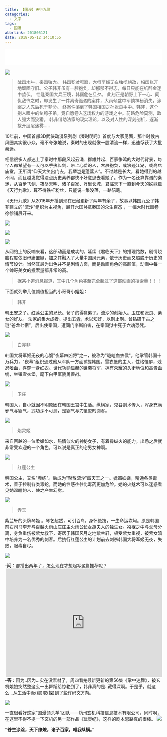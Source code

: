 ```yaml
---
title: 【国漫】天行九歌
categories:
  - 文字
tags:
  - 国漫
abbrlink: 201805121
date: 2018-05-12 14:10:55
---
```


<iframe frameborder="no" border="0" marginwidth="0" marginheight="0" width="100%" height=52 src="//music.163.com/outchain/player?type=2&id=414118616&auto=1&height=32"></iframe>

![](http://p7n85i5tr.bkt.clouddn.com/zhouie/img/txjg/TIM%E6%88%AA%E5%9B%BE20180511132641.png)

>战国末年，秦国独大。 韩国积贫积弱，大将军姬无夜独揽朝政，相国张开地顽固守旧。公子韩非虽有一腔抱负，却郁郁不得志，每日只能在纸醉金迷中蛰伏。 恰逢秦国大兵压境，韩国危在旦夕。
此刻正是朝野上下一心、同仇敌忾之时，却发生了一件离奇诡谲的案件，大雨倾盆中军饷神秘消失，涉案之人先后死于非命。
终案件落到了韩国相国之孙张良手中。韩非，这个别人眼中的纨绔子弟，竟自愿卷入这场权力的游戏之中。前路危险莫测，敌人强大而狡猾。 韩非借助法家的现实理论，以及对人性的深刻剖析，逐渐拨开层层迷雾.....

10年前，中国首部3D武侠动漫系列剧《秦时明月》首度与大家见面，那个时候古风圈其实很小众，毫不夸张地说，秦时的出现就像一股清流一样，迅速俘获了大批秦迷。

相信很多人都迷上了秦时中那段风起云涌、群雄并起、百家争鸣的大时代背景，每个人都希望有一天可以手执长剑、带上心爱的人，大展抱负，或浪迹江湖，或高居庙堂，正所谓“仰天大笑出门去，我辈岂是蓬蒿人”。不过越是长大，看她得到的越不同，而且越发觉得没点历史素养都快不好意思去看她了。作为一名还算靠谱的秦迷，从百步飞剑、夜尽天明、诸子百家、万里长城、君临天下一直到今天的姊妹篇《天行九歌》，算不得铁杆粉丝，只能说一集没落，一路陪跑。

《天行九歌》从2016年开播到现在已经更新了两年有余了，故事以韩国九公子韩非建立的"流沙"组织为主视角，展开六国对抗秦国的众生百态 ，一幅大时代画卷徐徐铺展开来。

![](http://p7n85i5tr.bkt.clouddn.com/zhouie/img/txjg/4610b912c8fcc3ce1dc11d1b9945d688d43f2091.jpg)

![](http://p7n85i5tr.bkt.clouddn.com/zhouie/img/txjg/faedab64034f78f0fce04fdb72310a55b3191c2a.jpg)

![](http://p7n85i5tr.bkt.clouddn.com/zhouie/img/txjg/d009b3de9c82d15870aa8d998b0a19d8bc3e42ea.jpg)

从网络上的反响来看，这部动画是成功的。延续《君临天下》的推理路数，剧情烧脑程度依旧毋庸置疑，加之其融入了大量中国风元素，依于历史而又超脱于历史的情节设计。当然其最为出色并不是剧情方面，而是动画角色的高颜值，动画中每一个帅哥美女的搜索量都非常的高。

>据某小道消息报道，其中几个角色甚至完全超过了这部动画的搜索量！！！

下面就列举几位颜值担当的小哥哥小姐姐：

>韩非

韩王安之子。红莲公主的兄长。荀子的得意弟子。流沙的创始人。卫庄和张良、紫女的好友。 法家的集大成者。提出五蠹，术以知奸，以刑止刑。曾钻研千古之谜“苍龙七宿”。后出使秦国，遭同门李斯陷害，在秦国狱中死于六魂恐咒。

![](http://p7n85i5tr.bkt.clouddn.com/zhouie/img/txjg/timg.jpg)

>白亦非

韩国大将军姬无夜的心腹"夜幕四凶将"之一，被称为"皑皑血衣侯"。他掌管韩国十万兵力，"夜幕"组织通过他从军队一方面掌握韩国。雪衣堡的主人，性格怪癖，残忍嗜血，喜穿一身红衣。世代功勋显赫的世袭将军，拥有荣耀的头衔地位和高贵血统，坐镇雪衣堡，麾下白甲军骁勇善战。

![](http://p7n85i5tr.bkt.clouddn.com/zhouie/img/txjg/timg%20%281%29.jpg)

>卫庄

韩国人，自小就因不明原因在韩国王宫中生活。纵横家，鬼谷剑术传人，浑身充满邪气与霸气，武功深不可测，是霸气与力量型的剑客。

![](http://p7n85i5tr.bkt.clouddn.com/zhouie/img/txjg/timg%20%282%29.jpg)

>焰灵姬

来自百越的一位柔媚如水，热情似火的神秘女子，有着操纵火的能力。出场之后就非常受欢迎的一个角色，可以说是真正的宅男女神啊。

![](http://p7n85i5tr.bkt.clouddn.com/zhouie/img/txjg/img-d6bbc28faab72584e8b7d67ed56671b1.jpg)

>红莲公主

韩国公主，又名"赤练"。后成为"聚散流沙"四天王之一。妩媚妖娆，精通各类毒术，善于控制各类毒蛇，而她的性感往往比毒药更加危险。她的火魅术可以迷惑看见她双瞳的人，使之产生幻觉。

![](http://p7n85i5tr.bkt.clouddn.com/zhouie/img/txjg/timg%20%284%29.jpg)

>弄玉

紫兰轩的头牌琴姬 。琴艺超然，可引百鸟。身怀绝技，一生命运坎坷。原是韩国前右司马李开与百越火雨山庄庄主火雨公长女胡夫人的独生女。襁褓之中与父母分离，身负重伤被紫女救下，寄居于韩国风月之地紫兰轩，极受紫女重视，被紫女暗中培养为一名优秀的刺客。后执行红莲公主的计划前去刺杀韩国大将军姬无夜，失败，服毒自尽。

![](http://p7n85i5tr.bkt.clouddn.com/zhouie/img/txjg/timg%20%283%29.jpg)

\-**问**：都播出两年了，怎么现在才想起写这篇推荐呢？<iframe align="right" frameborder="0" width="500" height="350" src="https://v.qq.com/iframe/player.html?vid=q06498hkz2v&tiny=0&auto=0" allowfullscreen></iframe>

\-**答**：因为..因为...实在没素材了，周四看完最新更新的第56集《掌中迷舞》，被玄机娘娘突然整这么一出舞蹈给惊艳到了，韩非真的是..藏得深啊。于是乎，就这么...从生活中汲(窥)取(探)到了些许码文方向。

![](http://p7n85i5tr.bkt.clouddn.com/zhouie/img/txjg/img-005XKz6xly1fr6hhdsdyrg30b4069nkr.gif)

一直很看好这家“国漫领头羊”团队——杭州玄机科技信息技术有限公司，同时啊，在这里不得不提一下玄机的另一部作品《武庚纪》，这样的剧本思路真的很棒。
![](http://p7n85i5tr.bkt.clouddn.com/zhouie/img/txjg/1.jpg)

**“苍生涂涂，天下缭燎，诸子百家，唯我纵横。”**